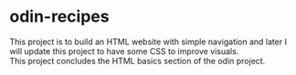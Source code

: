 # odin-recipes
This project is to build an HTML website with simple navigation and later I will update this project to have some CSS to improve visuals. <br>
This project concludes the HTML basics section of the odin project.